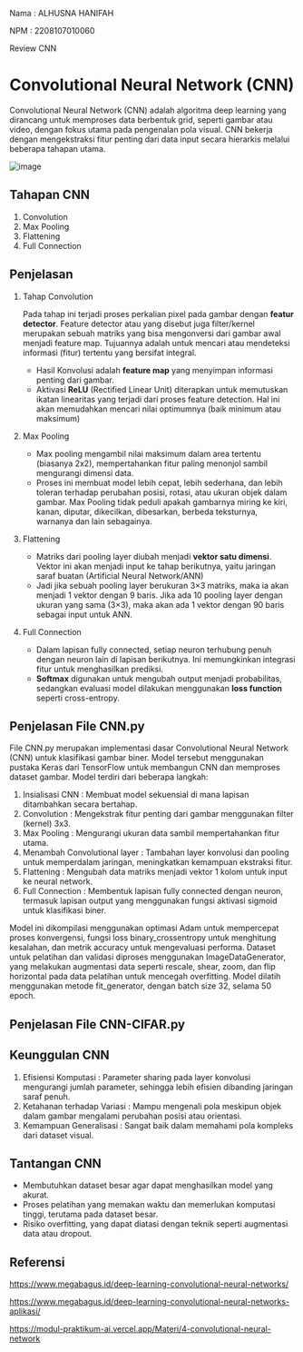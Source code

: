 Nama : ALHUSNA HANIFAH

NPM : 2208107010060

Review CNN

# Convolutional Neural Network (CNN)

Convolutional Neural Network (CNN) adalah algoritma deep learning yang dirancang untuk memproses data berbentuk grid, seperti gambar atau video, dengan fokus utama pada pengenalan pola visual. CNN bekerja dengan mengekstraksi fitur penting dari data input secara hierarkis melalui beberapa tahapan utama.

![image](https://github.com/user-attachments/assets/df68a9fb-10d5-43ef-b784-0f121f91d929)

## Tahapan CNN
1. Convolution
2. Max Pooling
3. Flattening
4. Full Connection

## Penjelasan
1. Tahap Convolution

   Pada tahap ini terjadi proses perkalian pixel pada gambar dengan **featur detector**. Feature detector atau yang disebut juga filter/kernel merupakan sebuah matriks yang bisa mengonversi dari gambar awal menjadi feature map. Tujuannya adalah untuk mencari atau mendeteksi informasi (fitur) tertentu yang bersifat integral. 
   - Hasil Konvolusi adalah **feature map** yang menyimpan informasi penting dari gambar.
   - Aktivasi **ReLU** (Rectified  Linear Unit) diterapkan untuk memutuskan ikatan linearitas yang terjadi dari proses feature detection. Hal ini akan memudahkan mencari nilai optimumnya (baik minimum atau maksimum)

3. Max Pooling
   - Max pooling mengambil nilai maksimum dalam area tertentu (biasanya 2x2), mempertahankan fitur paling menonjol sambil mengurangi dimensi data.
   - Proses ini membuat model lebih cepat, lebih sederhana, dan lebih toleran terhadap perubahan posisi, rotasi, atau ukuran objek dalam gambar. Max Pooling tidak peduli apakah gambarnya miring ke kiri, kanan, diputar, dikecilkan, dibesarkan, berbeda teksturnya, warnanya dan lain sebagainya.
     
4. Flattening
   - Matriks dari pooling layer diubah menjadi **vektor satu dimensi**. Vektor ini akan menjadi input ke tahap berikutnya, yaitu jaringan saraf buatan (Artificial Neural Network/ANN)
   - Jadi jika sebuah pooling layer berukuran 3×3 matriks, maka ia akan menjadi 1 vektor dengan 9 baris. Jika ada 10 pooling layer dengan ukuran yang sama (3×3), maka akan ada 1 vektor dengan 90 baris sebagai input untuk ANN.
     
5. Full Connection
   - Dalam lapisan fully connected, setiap neuron terhubung penuh dengan neuron lain di lapisan berikutnya. Ini memungkinkan integrasi fitur untuk menghasilkan prediksi.
   - **Softmax** digunakan untuk mengubah output menjadi probabilitas, sedangkan evaluasi model dilakukan menggunakan **loss function** seperti cross-entropy.


## Penjelasan File CNN.py
File CNN.py merupakan implementasi dasar Convolutional Neural Network (CNN) untuk klasifikasi gambar biner. Model tersebut menggunakan pustaka Keras dari TensorFlow untuk membangun CNN dan memproses dataset gambar. Model terdiri dari beberapa langkah:
1. Insialisasi CNN : Membuat model sekuensial di mana lapisan ditambahkan secara bertahap.
1. Convolution : Mengekstrak fitur penting dari gambar menggunakan filter (kernel) 3x3.
2. Max Pooling : Mengurangi ukuran data sambil mempertahankan fitur utama.
3. Menambah Convolutional layer : Tambahan layer konvolusi dan pooling untuk memperdalam jaringan, meningkatkan kemampuan ekstraksi fitur.
4. Flattening : Mengubah data matriks menjadi vektor 1 kolom untuk input ke neural network.
5. Full Connection : Membentuk lapisan fully connected dengan neuron, termasuk lapisan output yang menggunakan fungsi aktivasi sigmoid untuk klasifikasi biner.

Model ini dikompilasi menggunakan optimasi Adam untuk mempercepat proses konvergensi, fungsi loss binary_crossentropy untuk menghitung kesalahan, dan metrik accuracy untuk mengevaluasi performa. Dataset untuk pelatihan dan validasi diproses menggunakan ImageDataGenerator, yang melakukan augmentasi data seperti rescale, shear, zoom, dan flip horizontal pada data pelatihan untuk mencegah overfitting. Model dilatih menggunakan metode fit_generator, dengan batch size 32, selama 50 epoch.

## Penjelasan File CNN-CIFAR.py


     

## Keunggulan CNN
1. Efisiensi Komputasi : Parameter sharing pada layer konvolusi mengurangi jumlah parameter, sehingga lebih efisien dibanding jaringan saraf penuh.
2. Ketahanan terhadap Variasi : Mampu mengenali pola meskipun objek dalam gambar mengalami perubahan posisi atau orientasi.
3. Kemampuan Generalisasi : Sangat baik dalam memahami pola kompleks dari dataset visual.

## Tantangan CNN 
- Membutuhkan dataset besar agar dapat menghasilkan model yang akurat.
- Proses pelatihan yang memakan waktu dan memerlukan komputasi tinggi, terutama pada dataset besar.
- Risiko overfitting, yang dapat diatasi dengan teknik seperti augmentasi data atau dropout.

  
## Referensi 
https://www.megabagus.id/deep-learning-convolutional-neural-networks/

https://www.megabagus.id/deep-learning-convolutional-neural-networks-aplikasi/

https://modul-praktikum-ai.vercel.app/Materi/4-convolutional-neural-network
